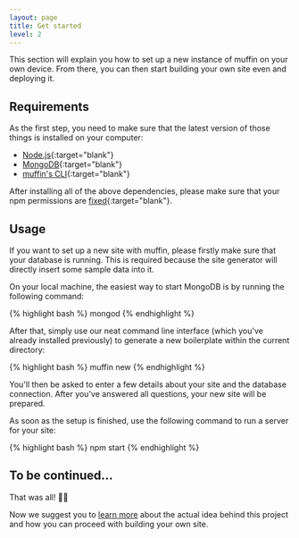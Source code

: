 ```yaml
---
layout: page
title: Get started
level: 2
---
```


This section will explain you how to set up a new instance of muffin on your own device. From there, you can then start building your own site even and deploying it.

## Requirements

As the first step, you need to make sure that the latest version of those things is installed on your computer:

- [Node.js](https://nodejs.org){:target="blank"}
- [MongoDB](https://www.mongodb.org){:target="blank"}
- [muffin's CLI](https://www.npmjs.com/package/muffin-cli){:target="blank"}

After installing all of the above dependencies, please make sure that your npm permissions are [fixed](https://docs.npmjs.com/getting-started/fixing-npm-permissions){:target="blank"}.

## Usage

If you want to set up a new site with muffin, please firstly make sure that your database is running. This is required because the site generator will directly insert some sample data into it.

On your local machine, the easiest way to start MongoDB is by running the following command:

{% highlight bash %}
mongod
{% endhighlight %}

After that, simply use our neat command line interface (which you've already installed previously) to generate a new boilerplate within the current directory:

{% highlight bash %}
muffin new
{% endhighlight %}

You'll then be asked to enter a few details about your site and the database connection. After you've answered all questions, your new site will be prepared.

As soon as the setup is finished, use the following command to run a server for your site:

{% highlight bash %}
npm start
{% endhighlight %}

## To be continued...

That was all! 📢🐢

Now we suggest you to [learn more](/guide/philosophy) about the actual idea behind this project and how you can proceed with building your own site.

